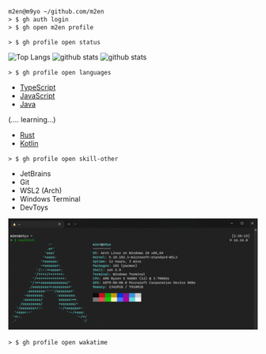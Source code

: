 ```shell
m2en@m9yo ~/github.com/m2en
> $ gh auth login
> $ gh open m2en profile
```

```shell
> $ gh profile open status
```

<p align="left"> 

  <img alt="Top Langs" height="150px" src="https://github-readme-stats.vercel.app/api?username=m2en&show_icons=true&count_private=true&theme=material-palenight" />
  <img alt="github stats" height="150px" src="https://github-readme-stats.vercel.app/api/top-langs/?username=m2en&layout=compact&theme=material-palenight" />
  <img alt="github stats" height="150px" src="https://github-profile-trophy.vercel.app/?username=m2en&theme=dracula&row=1&column=8" />

</p>

```shell
> $ gh profile open languages
```

- [TypeScript](https://www.typescriptlang.org/)
- [JavaScript](https://developer.mozilla.org/en-US/docs/Web/JavaScript)
- [Java](https://www.java.com/en/)

(.... learning...)

- [Rust](https://www.rust-lang.org/)
- [Kotlin](https://kotlinlang.org/)

```shell
> $ gh profile open skill-other
```

- JetBrains
- Git
- WSL2 (Arch)
- Windows Terminal
- DevToys

![WSL2 Arch](image/025032.png)

```shell
> $ gh profile open wakatime
```

<!--START_SECTION:waka-->
<!--END_SECTION:waka-->
